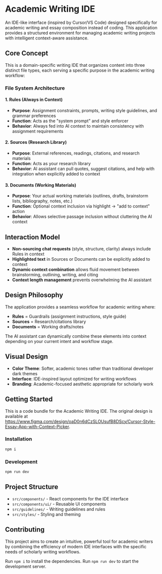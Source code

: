 
# Academic Writing IDE

An IDE-like interface (inspired by Cursor/VS Code) designed specifically for academic writing and essay composition instead of coding. This application provides a structured environment for managing academic writing projects with intelligent context-aware assistance.

## Core Concept

This is a domain-specific writing IDE that organizes content into three distinct file types, each serving a specific purpose in the academic writing workflow:

### File System Architecture

#### 1. **Rules** (Always in Context)
- **Purpose**: Assignment constraints, prompts, writing style guidelines, and grammar preferences
- **Function**: Acts as the "system prompt" and style enforcer
- **Behavior**: Always fed into AI context to maintain consistency with assignment requirements

#### 2. **Sources** (Research Library)
- **Purpose**: External references, readings, citations, and research materials
- **Function**: Acts as your research library
- **Behavior**: AI assistant can pull quotes, suggest citations, and help with integration when explicitly added to context

#### 3. **Documents** (Working Materials)
- **Purpose**: Your actual working materials (outlines, drafts, brainstorm lists, bibliography, notes, etc.)
- **Function**: Optional context inclusion via highlight → "add to context" action
- **Behavior**: Allows selective passage inclusion without cluttering the AI context

## Interaction Model

- **Non-sourcing chat requests** (style, structure, clarity) always include Rules in context
- **Highlighted text** in Sources or Documents can be explicitly added to context
- **Dynamic context combination** allows fluid movement between brainstorming, outlining, writing, and citing
- **Context length management** prevents overwhelming the AI assistant

## Design Philosophy

The application provides a seamless workflow for academic writing where:
- **Rules** = Guardrails (assignment instructions, style guide)
- **Sources** = Research/citations library  
- **Documents** = Working drafts/notes

The AI assistant can dynamically combine these elements into context depending on your current intent and workflow stage.

## Visual Design

- **Color Theme**: Softer, academic tones rather than traditional developer dark themes
- **Interface**: IDE-inspired layout optimized for writing workflows
- **Branding**: Academic-focused aesthetic appropriate for scholarly work

## Getting Started

This is a code bundle for the Academic Writing IDE. The original design is available at https://www.figma.com/design/oaD0n6dCzSLOUsufB8DScy/Cursor-Style-Essay-App-with-Context-Picker.

### Installation

```bash
npm i
```

### Development

```bash
npm run dev
```

## Project Structure

- `src/components/` - React components for the IDE interface
- `src/components/ui/` - Reusable UI components
- `src/guidelines/` - Writing guidelines and rules
- `src/styles/` - Styling and theming

## Contributing

This project aims to create an intuitive, powerful tool for academic writers by combining the efficiency of modern IDE interfaces with the specific needs of scholarly writing workflows.


Run `npm i` to install the dependencies.
Run `npm run dev` to start the development server.
